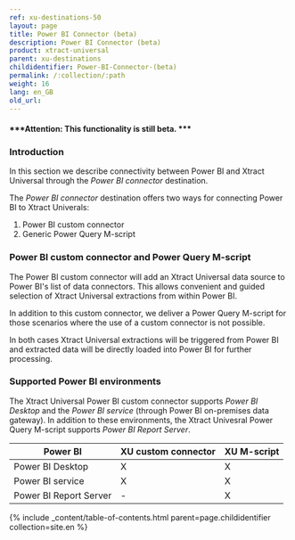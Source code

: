 ```yaml
---
ref: xu-destinations-50
layout: page
title: Power BI Connector (beta)
description: Power BI Connector (beta)
product: xtract-universal
parent: xu-destinations
childidentifier: Power-BI-Connector-(beta)
permalink: /:collection/:path
weight: 16
lang: en_GB
old_url: 
---
```


#### ***Attention: This functionality is still beta. ***<br>

### Introduction

In this section we describe connectivity between Power BI and Xtract Universal through the *Power BI connector* destination. <br>

The *Power BI connector* destination offers two ways for connecting Power BI to Xtract Univerals:

1. Power BI custom connector
2. Generic Power Query M-script

### Power BI custom connector and Power Query M-script

The Power BI custom connector will add an Xtract Universal data source to Power BI's list of data connectors. This allows convenient and guided selection of Xtract Universal extractions from within Power BI. <br>

In addition to this custom connector, we deliver a Power Query M-script for those scenarios where the use of a custom connector is not possible. <br>

In both cases Xtract Universal extractions will be triggered from Power BI and extracted data will be directly loaded into Power BI for further processing.<br>

### Supported Power BI environments

The Xtract Universal Power BI custom connector supports *Power BI Desktop* and the *Power BI service* (through Power BI on-premises data gateway). In addition to these environments, the Xtract Univesral Power Query M-script supports *Power BI Report Server*.<br>


| Power BI               | XU custom connector | XU M-script |
|------------------------|---------------------|-------------|
| Power BI Desktop       |       X             |     X       |
| Power BI service       |       X             |     X       |
| Power BI Report Server |       -             |     X       |







{% include _content/table-of-contents.html parent=page.childidentifier collection=site.en %}
